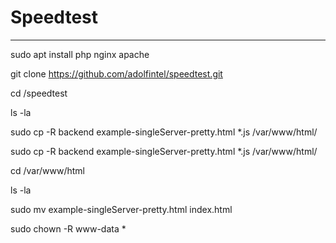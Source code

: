 # Speedtest

***

  sudo apt install php nginx apache

  git clone https://github.com/adolfintel/speedtest.git

  cd /speedtest

  ls -la

  sudo cp -R backend example-singleServer-pretty.html *.js /var/www/html/

  sudo cp -R backend example-singleServer-pretty.html *.js /var/www/html/

  cd /var/www/html

  ls -la

  sudo mv example-singleServer-pretty.html index.html

  sudo chown -R www-data *
